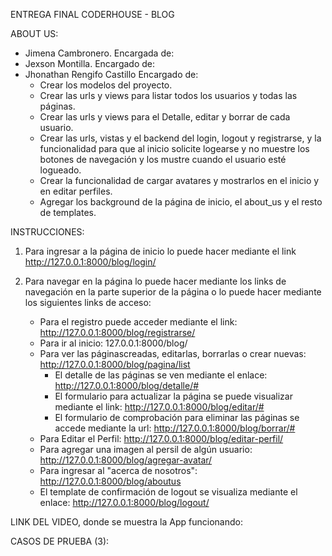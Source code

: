 ENTREGA FINAL CODERHOUSE - BLOG

ABOUT US:
- Jimena Cambronero.
    Encargada de: 
- Jexson Montilla.
    Encargado de: 
- Jhonathan Rengifo Castillo
    Encargado de:
    - Crear los modelos del proyecto.
    - Crear las urls y views para listar todos los usuarios y todas las páginas.
    - Crear las urls y views para el Detalle, editar y borrar de cada usuario.
    - Crear las urls, vistas y el backend del login, logout y registrarse, y la funcionalidad para que al inicio solicite logearse y no muestre los botones de navegación y los mustre cuando el usuario esté logueado.
    - Crear la funcionalidad de cargar avatares y mostrarlos en el inicio y en editar perfiles.
    - Agregar los background de la página de inicio, el about_us y el resto de templates.

INSTRUCCIONES:
1. Para ingresar a la página de inicio lo puede hacer mediante el link http://127.0.0.1:8000/blog/login/

2. Para navegar en la página lo puede hacer mediante los links de navegación en la parte superior de la página o lo puede hacer mediante los siguientes links de acceso:
    - Para el registro puede acceder mediante el link: http://127.0.0.1:8000/blog/registrarse/
    - Para ir al inicio:  127.0.0.1:8000/blog/
    - Para ver las páginascreadas, editarlas, borrarlas o crear nuevas: http://127.0.0.1:8000/blog/pagina/list
        - El detalle de las páginas se ven mediante el enlace: http://127.0.0.1:8000/blog/detalle/#
        - El formulario para actualizar la página se puede visualizar mediante el link: http://127.0.0.1:8000/blog/editar/#
        - El formulario de comprobación para eliminar las páginas se accede mediante la url: http://127.0.0.1:8000/blog/borrar/#
    - Para Editar el Perfil: http://127.0.0.1:8000/blog/editar-perfil/
    - Para agregar una imagen al persil de algún usuario: http://127.0.0.1:8000/blog/agregar-avatar/
    - Para ingresar al "acerca de nosotros": http://127.0.0.1:8000/blog/aboutus
    - El template de confirmación de logout se visualiza mediante el enlace: http://127.0.0.1:8000/blog/logout/

LINK DEL VIDEO, donde se muestra la App funcionando:

CASOS DE PRUEBA (3):